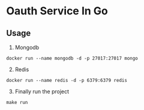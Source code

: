 # Oauth Service In Go

## Usage

1) Mongodb

```shell
docker run --name mongodb -d -p 27017:27017 mongo
```

2) Redis

```shell
docker run --name redis -d -p 6379:6379 redis
```

3) Finally run the project

```shell
make run
```
